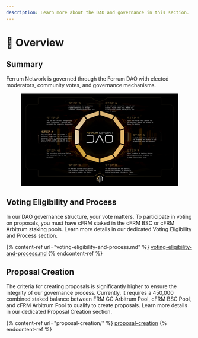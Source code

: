 ```yaml
---
description: Learn more about the DAO and governance in this section.
---
```


# 📐 Overview

## Summary

Ferrum Network is governed through the Ferrum DAO with elected moderators, community votes, and governance mechanisms.

<figure><img src="../../.gitbook/assets/Ferrum Governance Process (Post Proposal Creation) v3.jpg" alt=""><figcaption></figcaption></figure>

## Voting Eligibility and Process

In our DAO governance structure, your vote matters. To participate in voting on proposals, you must have cFRM staked in the cFRM BSC or cFRM Arbitrum staking pools. Learn more details in our dedicated Voting Eligibility and Process section.

{% content-ref url="voting-eligibility-and-process.md" %}
[voting-eligibility-and-process.md](voting-eligibility-and-process.md)
{% endcontent-ref %}

## Proposal Creation

The criteria for creating proposals is significantly higher to ensure the integrity of our governance process. Currently, it requires a 450,000 combined staked balance between FRM GC Arbitrum Pool, cFRM BSC Pool, and cFRM Arbitrum Pool to qualify to create proposals. Learn more details in our dedicated Proposal Creation section.

{% content-ref url="proposal-creation/" %}
[proposal-creation](proposal-creation/)
{% endcontent-ref %}
